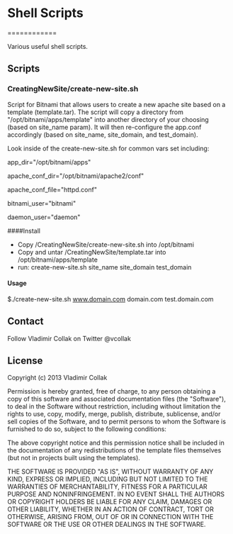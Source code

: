 # Shell Scripts
============

Various useful shell scripts.

## Scripts
### CreatingNewSite/create-new-site.sh
Script for Bitnami that allows users to create a new apache site based on a template (template.tar). The script will copy a directory from "/opt/bitnami/apps/template" into another directory of your choosing (based on site_name param). It will then re-configure the app.conf accordingly (based on site_name, site_domain, and test_domain).

Look inside of the create-new-site.sh for common vars set including: 

app_dir="/opt/bitnami/apps"

apache_conf_dir="/opt/bitnami/apache2/conf"

apache_conf_file="httpd.conf"

bitnami_user="bitnami"

daemon_user="daemon"

####Install
* Copy /CreatingNewSite/create-new-site.sh into /opt/bitnami
* Copy and untar /CreatingNewSite/template.tar into /opt/bitnami/apps/template
* run: create-new-site.sh site_name site_domain test_domain
 
#### Usage
 $./create-new-site.sh www.domain.com domain.com test.domain.com



Contact
-------
Follow Vladimir Collak on Twitter @vcollak


License
-------

Copyright (c) 2013 Vladimir Collak

Permission is hereby granted, free of charge, to any person obtaining a copy
of this software and associated documentation files (the "Software"), to deal
in the Software without restriction, including without limitation the rights
to use, copy, modify, merge, publish, distribute, sublicense, and/or sell
copies of the Software, and to permit persons to whom the Software is
furnished to do so, subject to the following conditions:

The above copyright notice and this permission notice shall be included in
the documentation of any redistributions of the template files themselves
(but not in projects built using the templates).

THE SOFTWARE IS PROVIDED "AS IS", WITHOUT WARRANTY OF ANY KIND, EXPRESS OR
IMPLIED, INCLUDING BUT NOT LIMITED TO THE WARRANTIES OF MERCHANTABILITY,
FITNESS FOR A PARTICULAR PURPOSE AND NONINFRINGEMENT. IN NO EVENT SHALL THE
AUTHORS OR COPYRIGHT HOLDERS BE LIABLE FOR ANY CLAIM, DAMAGES OR OTHER
LIABILITY, WHETHER IN AN ACTION OF CONTRACT, TORT OR OTHERWISE, ARISING FROM,
OUT OF OR IN CONNECTION WITH THE SOFTWARE OR THE USE OR OTHER DEALINGS IN
THE SOFTWARE.



